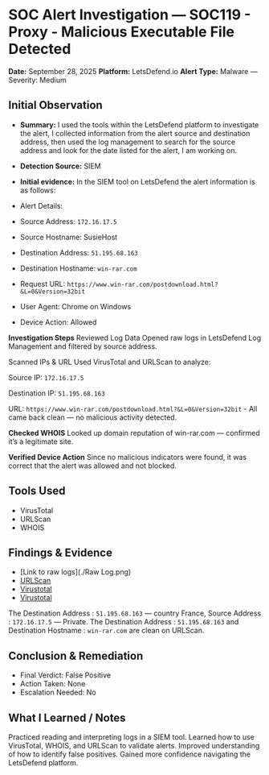 # SOC Alert Investigation — SOC119 - Proxy - Malicious Executable File Detected
**Date:**  September 28, 2025 
**Platform:** LetsDefend.io
**Alert Type:** Malware — Severity: Medium

## Initial Observation
- **Summary:** 
I used the tools within the LetsDefend platform to investigate the alert, I collected information from the alert source and destination address, then used the log management to search for the source address and look for the date listed for the alert, I am working on.

- **Detection Source:** SIEM
- **Initial evidence:** 
In the SIEM tool on LetsDefend the alert information is as follows:
- Alert Details:
- Source Address: `172.16.17.5`
- Source Hostname: SusieHost
- Destination Address: `51.195.68.163`
- Destination Hostname: `win-rar.com`
- Request URL: `https://www.win-rar.com/postdownload.html?&L=0&Version=32bit`
- User Agent: Chrome on Windows
- Device Action: Allowed 


**Investigation Steps**
Reviewed Log Data
 Opened raw logs in LetsDefend Log Management and filtered by source address.


Scanned IPs & URL
Used VirusTotal and URLScan to analyze:

Source IP: `172.16.17.5`

Destination IP: `51.195.68.163`

URL: `https://www.win-rar.com/postdownload.html?&L=0&Version=32bit` - All came back clean — no malicious activity detected.


**Checked WHOIS**
 Looked up domain reputation of win-rar.com — confirmed it’s a legitimate site.


**Verified Device Action**
 Since no malicious indicators were found, it was correct that the alert was allowed and not blocked.

## Tools Used
- VirusTotal
- URLScan
- WHOIS

## Findings & Evidence
- [Link to raw logs](./Raw Log.png)
- [URLScan](./URL.png)
- [Virustotal](./Source.png)
- [Virustotal](./Destination.png)

The Destination Address :  `51.195.68.163` — country France, Source Address :   `172.16.17.5` — Private. The Destination Address :  `51.195.68.163` and Destination Hostname :  `win-rar.com` are clean on URLScan.


## Conclusion & Remediation
- Final Verdict: False Positive
- Action Taken: None 
- Escalation Needed: No


## What I Learned / Notes
Practiced reading and interpreting logs in a SIEM tool.
Learned how to use VirusTotal, WHOIS, and URLScan to validate alerts.
Improved understanding of how to identify false positives.
Gained more confidence navigating the LetsDefend platform.






